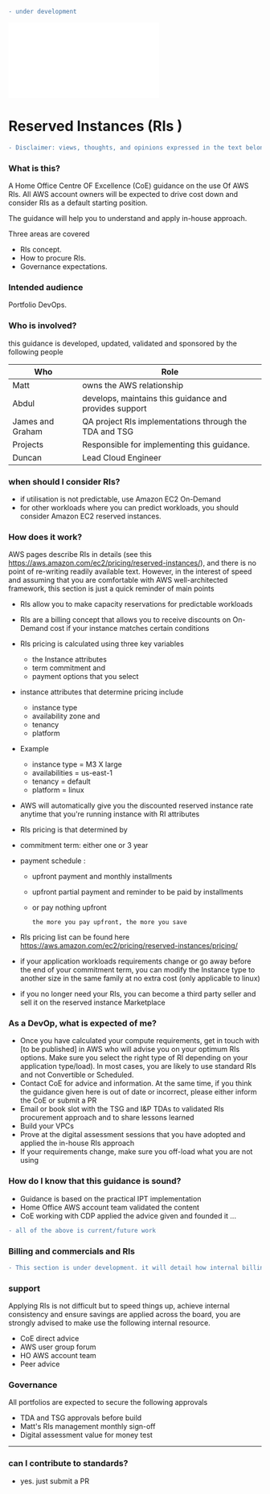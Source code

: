 
```diff
- under development
```

![go back to table of content](./README.md)

# Reserved Instances (RIs )

```diff
- Disclaimer: views, thoughts, and opinions expressed in the text belong solely to the author, and not necessarily to the author's employer. 
```

### What is this?

A Home Office Centre OF Excellence (CoE) guidance on the use Of AWS RIs. All AWS account owners will be expected to drive cost down and consider RIs as a default starting position.

The guidance will help you to understand and apply in-house approach.

Three areas are covered

- RIs concept.
- How to procure RIs.
- Governance expectations.

### Intended audience

 Portfolio DevOps.

### Who is involved?

this guidance is developed, updated, validated and sponsored by the following people  

| Who | Role  |
| ------ | ------ |
| Matt | owns the AWS relationship  |
| Abdul | develops, maintains this guidance and provides support |
| James and Graham| QA project RIs implementations through the TDA and TSG  |
| Projects | Responsible for implementing this guidance. |
| Duncan | Lead Cloud Engineer |



### when should I consider RIs?

- if utilisation is not predictable, use Amazon EC2 On-Demand   
- for other workloads where you can predict workloads, you should consider  Amazon EC2 reserved instances.



### How does it work?

AWS pages describe RIs in details (see this https://aws.amazon.com/ec2/pricing/reserved-instances/), and there is no point of re-writing readily available text. However, in the interest of speed and assuming that you are comfortable with AWS well-architected framework, this section is just a quick reminder of main points

- RIs allow you to make capacity reservations for predictable workloads

- RIs are a billing concept that allows you to receive discounts on On-Demand cost if your instance matches certain conditions 

- RIs pricing is calculated using three key variables

    - the Instance attributes
    - term commitment and
    - payment options that you select


- instance attributes that determine pricing include

  - instance type
  - availability zone  and
  - tenancy
  - platform


- Example

   - instance type = M3 X large
   - availabilities = us-east-1
   - tenancy = default
   - platform  = linux



- AWS will automatically give you  the discounted reserved instance rate anytime that you're running instance with RI attributes

-  RIs pricing is  that determined by

  - commitment term: either one or 3 year
  - payment schedule :
      - upfront payment and monthly installments
      - upfront partial payment  and reminder to be paid by installments
      - or pay nothing upfront  


            the more you pay upfront, the more you save

- RIs pricing list can be found here https://aws.amazon.com/ec2/pricing/reserved-instances/pricing/

- if your application workloads requirements change or go away before the end of your  commitment term, you can modify the Instance type to another size in the same family at no extra cost (only applicable to linux)

- if you no longer need your RIs,  you can become a third party seller and sell it on the reserved instance Marketplace

### As a DevOp, what is expected of me?

- Once you have calculated your compute requirements, get in touch with [to be published] in AWS who will advise you on your optimum RIs options. Make sure you select the right type of RI depending on your application type/load). In most cases, you are likely to use standard RIs and not Convertible or Scheduled. 
- Contact CoE for advice and information. At the same time, if you think the guidance given here is out of date or incorrect, please either inform the CoE or submit a PR
- Email or book slot with the TSG and I&P TDAs to validated RIs procurement approach and to share lessons learned 
- Build your VPCs
- Prove at the digital assessment sessions that you have adopted and applied the in-house RIs approach
- If your requirements change, make sure you off-load what you are not using

### How do I know that this guidance is sound?


- Guidance is based on the practical IPT implementation 
- Home Office AWS account team validated the content 
- CoE working with CDP applied the advice given and founded it  ...

```diff
- all of the above is current/future work 
```
### Billing  and commercials  and RIs

```diff
- This section is under development. it will detail how internal billing works. 
```
### support

Applying RIs is not difficult but to speed things up, achieve internal consistency and ensure savings are applied across the board, you are strongly advised to make use the following  internal resource.

  - CoE direct advice
  - AWS user group forum
  - HO AWS account team
  - Peer advice  

### Governance

All portfolios are expected to secure the following approvals

- TDA and TSG approvals before build
-  Matt's RIs management monthly sign-off
-  Digital assessment value for money test


---

### can I contribute to standards?
- yes. just submit a PR
